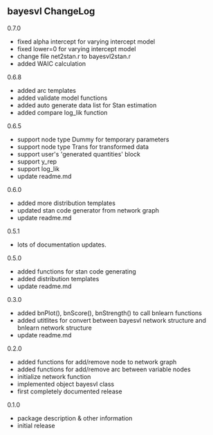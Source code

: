bayesvl ChangeLog
-------------------------
0.7.0
 * fixed alpha intercept for varying intercept model
 * fixed lower=0 for varying intercept model
 * change file net2stan.r to bayesvl2stan.r
 * added WAIC calculation
 
0.6.8
 * added arc templates
 * added validate model functions
 * added auto generate data list for Stan estimation
 * added compare log_lik function

0.6.5
 * support node type Dummy for temporary parameters
 * support node type Trans for transformed data
 * support user's 'generated quantities' block
 * support y_rep
 * support log_lik
 * update readme.md

0.6.0
 * added more distribution templates
 * updated stan code generator from network graph
 * update readme.md

0.5.1
 * lots of documentation updates.

0.5.0
 * added functions for stan code generating
 * added distribution templates
 * update readme.md

0.3.0
 * added bnPlot(), bnScore(), bnStrength() to call bnlearn functions
 * added utitlites for convert between bayesvl network structure and bnlearn network structure
 * update readme.md

0.2.0
 * added functions for add/remove node to network graph 
 * added functions for add/remove arc between variable nodes
 * initialize network function
 * implemented object bayesvl class
 * first completely documented release

0.1.0
 * package description & other information
 * initial release